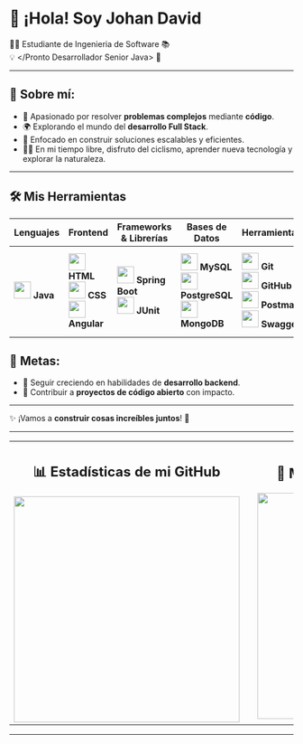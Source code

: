 # 👋 ¡Hola! Soy Johan David  

👨‍💻 Estudiante de Ingenieria de Software 📚  
💡 </Pronto Desarrollador Senior Java> 🚀  

---

## 🌟 **Sobre mí:**

- 🔧 Apasionado por resolver **problemas complejos** mediante **código**.  
- 🌍 Explorando el mundo del **desarrollo Full Stack**.  
- 🎯 Enfocado en construir soluciones escalables y eficientes.  
- 🚴‍♂️ En mi tiempo libre, disfruto del ciclismo, aprender nueva tecnología y explorar la naturaleza.  

---
## 🛠️ Mis Herramientas

| Lenguajes | Frontend | Frameworks & Librerías | Bases de Datos | Herramientas | Editores |
|-----------|----------|------------------------|----------------|--------------|----------|
| <img src="https://cdn.jsdelivr.net/gh/devicons/devicon/icons/java/java-original.svg" width="30"/> **Java** | <img src="https://cdn.jsdelivr.net/gh/devicons/devicon/icons/html5/html5-original.svg" width="30"/> **HTML**<br><img src="https://cdn.jsdelivr.net/gh/devicons/devicon/icons/css3/css3-original.svg" width="30"/> **CSS**<br><img src="https://cdn.jsdelivr.net/gh/devicons/devicon/icons/angularjs/angularjs-original.svg" width="30"/> **Angular** | <img src="https://cdn.jsdelivr.net/gh/devicons/devicon/icons/spring/spring-original.svg" width="30"/> **Spring Boot**<br><img src="https://cdn.jsdelivr.net/gh/devicons/devicon/icons/junit/junit-original.svg" width="30"/> **JUnit** | <img src="https://cdn.jsdelivr.net/gh/devicons/devicon/icons/mysql/mysql-original.svg" width="30"/> **MySQL**<br><img src="https://cdn.jsdelivr.net/gh/devicons/devicon/icons/postgresql/postgresql-original.svg" width="30"/> **PostgreSQL**<br><img src="https://cdn.jsdelivr.net/gh/devicons/devicon/icons/mongodb/mongodb-original.svg" width="30"/> **MongoDB** | <img src="https://cdn.jsdelivr.net/gh/devicons/devicon/icons/git/git-original.svg" width="30"/> **Git**<br><img src="https://cdn.jsdelivr.net/gh/devicons/devicon/icons/github/github-original.svg" width="30"/> **GitHub**<br><img src="https://cdn.jsdelivr.net/gh/devicons/devicon/icons/postman/postman-original.svg" width="30"/> **Postman**<br><img src="https://cdn.jsdelivr.net/gh/devicons/devicon/icons/swagger/swagger-original.svg" width="30"/> **Swagger** | <img src="https://cdn.jsdelivr.net/gh/devicons/devicon/icons/vscode/vscode-original.svg" width="30"/> **VS Code**<br><img src="https://cdn.jsdelivr.net/gh/devicons/devicon/icons/intellij/intellij-original.svg" width="30"/> **IntelliJ**<br><img src="https://cdn.jsdelivr.net/gh/devicons/devicon/icons/eclipse/eclipse-original.svg" width="30"/> **Eclipse** |


## 🎯 **Metas:**

- 🌱 Seguir creciendo en habilidades de **desarrollo backend**.  
- 🚀 Contribuir a **proyectos de código abierto** con impacto.  

---

✨ ¡Vamos a **construir cosas increíbles juntos**! 🚀

---
<table align="center">
  <tr>
    <td align="center">
      <h2>📊 Estadísticas de mi GitHub</h2>
      <img src="https://github-readme-stats.vercel.app/api?username=JohanSoftware&show_icons=true&theme=github_dark&locale=es" width="400"/>
    </td>
    <td width="50"></td> <!-- Espacio entre columnas -->
    <td align="center">
      <h2>🌟 Mis lenguajes más usados</h2>
      <img src="https://github-readme-stats.vercel.app/api/top-langs/?username=JohanSoftware&layout=compact&theme=github_dark&locale=es" width="400"/>
    </td>
  </tr>
</table>


---

















